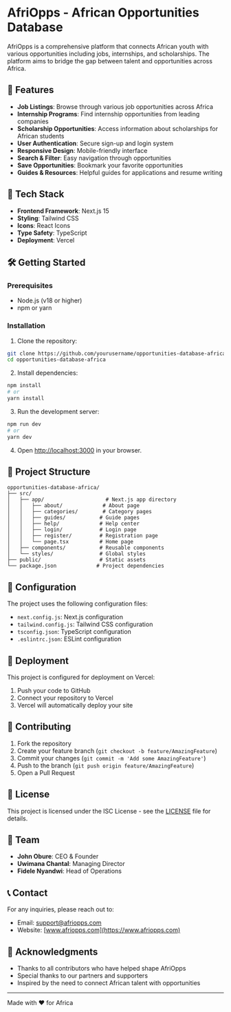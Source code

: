 # AfriOpps - African Opportunities Database

AfriOpps is a comprehensive platform that connects African youth with various opportunities including jobs, internships, and scholarships. The platform aims to bridge the gap between talent and opportunities across Africa.

## 🌟 Features

- **Job Listings**: Browse through various job opportunities across Africa
- **Internship Programs**: Find internship opportunities from leading companies
- **Scholarship Opportunities**: Access information about scholarships for African students
- **User Authentication**: Secure sign-up and login system
- **Responsive Design**: Mobile-friendly interface
- **Search & Filter**: Easy navigation through opportunities
- **Save Opportunities**: Bookmark your favorite opportunities
- **Guides & Resources**: Helpful guides for applications and resume writing

## 🚀 Tech Stack

- **Frontend Framework**: Next.js 15
- **Styling**: Tailwind CSS
- **Icons**: React Icons
- **Type Safety**: TypeScript
- **Deployment**: Vercel

## 🛠️ Getting Started

### Prerequisites

- Node.js (v18 or higher)
- npm or yarn

### Installation

1. Clone the repository:
```bash
git clone https://github.com/yourusername/opportunities-database-africa.git
cd opportunities-database-africa
```

2. Install dependencies:
```bash
npm install
# or
yarn install
```

3. Run the development server:
```bash
npm run dev
# or
yarn dev
```

4. Open [http://localhost:3000](http://localhost:3000) in your browser.

## 📁 Project Structure

```
opportunities-database-africa/
├── src/
│   ├── app/                    # Next.js app directory
│   │   ├── about/             # About page
│   │   ├── categories/        # Category pages
│   │   ├── guides/           # Guide pages
│   │   ├── help/             # Help center
│   │   ├── login/            # Login page
│   │   ├── register/         # Registration page
│   │   └── page.tsx          # Home page
│   ├── components/           # Reusable components
│   └── styles/               # Global styles
├── public/                   # Static assets
└── package.json             # Project dependencies
```

## 🔧 Configuration

The project uses the following configuration files:

- `next.config.js`: Next.js configuration
- `tailwind.config.js`: Tailwind CSS configuration
- `tsconfig.json`: TypeScript configuration
- `.eslintrc.json`: ESLint configuration

## 🚀 Deployment

This project is configured for deployment on Vercel:

1. Push your code to GitHub
2. Connect your repository to Vercel
3. Vercel will automatically deploy your site

## 🤝 Contributing

1. Fork the repository
2. Create your feature branch (`git checkout -b feature/AmazingFeature`)
3. Commit your changes (`git commit -m 'Add some AmazingFeature'`)
4. Push to the branch (`git push origin feature/AmazingFeature`)
5. Open a Pull Request

## 📝 License

This project is licensed under the ISC License - see the [LICENSE](LICENSE) file for details.

## 👥 Team

- **John Obure**: CEO & Founder
- **Uwimana Chantal**: Managing Director
- **Fidele Nyandwi**: Head of Operations

## 📞 Contact

For any inquiries, please reach out to:
- Email: support@afriopps.com
- Website: [www.afriopps.com](https://www.afriopps.com)

## 🙏 Acknowledgments

- Thanks to all contributors who have helped shape AfriOpps
- Special thanks to our partners and supporters
- Inspired by the need to connect African talent with opportunities

---

Made with ❤️ for Africa 